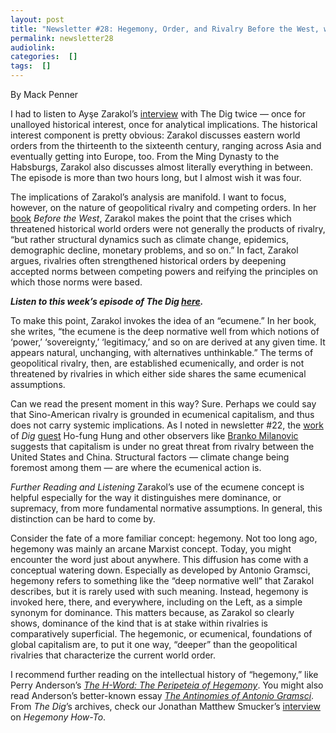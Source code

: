 ```yaml
---
layout: post
title: "Newsletter #28: Hegemony, Order, and Rivalry Before the West, with Ayşe Zarakol"
permalink: newsletter28
audiolink: 
categories:  []
tags:  []
---
```

By Mack Penner

I had to listen to Ayşe Zarakol’s [interview](https://www.thedigradio.com/podcast/before-the-west-w-ayse-zarakol/) with The Dig twice — once for unalloyed historical interest, once for analytical implications. The historical interest component is pretty obvious: Zarakol discusses eastern world orders from the thirteenth to the sixteenth century, ranging across Asia and eventually getting into Europe, too. From the Ming Dynasty to the Habsburgs, Zarakol also discusses almost literally everything in between. The episode is more than two hours long, but I almost wish it was four.

The implications of Zarakol’s analysis are manifold. I want to focus, however, on the nature of geopolitical rivalry and competing orders. In her [book](https://www.cambridge.org/core/books/before-the-west/78E4B5CE511AA928B2C650AF1CDFE3CA) *Before the West*, Zarakol makes the point that the crises which threatened historical world orders were not generally the products of rivalry, “but rather structural dynamics such as climate change, epidemics, demographic decline, monetary problems, and so on.” In fact, Zarakol argues, rivalries often strengthened historical orders by deepening accepted norms between competing powers and reifying the principles on which those norms were based.

***Listen to this week’s episode of The Dig [here](https://www.thedigradio.com/podcast/before-the-west-w-ayse-zarakol/).***

To make this point, Zarakol invokes the idea of an “ecumene.” In her book, she writes, “the ecumene is the deep normative well from which notions of ‘power,’ ‘sovereignty,’ ‘legitimacy,’ and so on are derived at any given time. It appears natural, unchanging, with alternatives unthinkable.” The terms of geopolitical rivalry, then, are established ecumenically, and order is not threatened by rivalries in which either side shares the same ecumenical assumptions.

Can we read the present moment in this way? Sure. Perhaps we could say that Sino-American rivalry is grounded in ecumenical capitalism, and thus does not carry systemic implications. As I noted in newsletter #22, the [work](https://cup.columbia.edu/book/the-china-boom/9780231164191) of *Dig* [guest](https://www.thedigradio.com/podcast/china-boom-w-ho-fung-hung/) Ho-fung Hung and other observers like [Branko Milanovic](https://www.hup.harvard.edu/catalog.php?isbn=9780674987593) suggests that capitalism is under no great threat from rivalry between the United States and China. Structural factors — climate change being foremost among them — are where the ecumenical action is.

*Further Reading and Listening*
Zarakol’s use of the ecumene concept is helpful especially for the way it distinguishes mere dominance, or supremacy, from more fundamental normative assumptions. In general, this distinction can be hard to come by.

Consider the fate of a more familiar concept: hegemony. Not too long ago, hegemony was mainly an arcane Marxist concept. Today, you might encounter the word just about anywhere. This diffusion has come with a conceptual watering down. Especially as developed by Antonio Gramsci, hegemony refers to something like the “deep normative well” that Zarakol describes, but it is rarely used with such meaning. Instead, hegemony is invoked here, there, and everywhere, including on the Left, as a simple synonym for dominance. This matters because, as Zarakol so clearly shows, dominance of the kind that is at stake within rivalries is comparatively superficial. The hegemonic, or ecumenical, foundations of global capitalism are, to put it one way, “deeper” than the geopolitical rivalries that characterize the current world order.

I recommend further reading on the intellectual history of “hegemony,” like Perry Anderson’s *[The H-Word: The Peripeteia of Hegemony](https://www.versobooks.com/books/2439-the-h-word)*. You might also read Anderson’s better-known essay *[The Antinomies of Antonio Gramsci](https://www.versobooks.com/books/3157-the-antinomies-of-antonio-gramsci)*. From *The Dig*’s archives, check our Jonathan Matthew Smucker’s [interview](https://www.thedigradio.com/podcast/hegemony-how-to-with-jonathan-matthew-smucker/) on *Hegemony How-To*.

